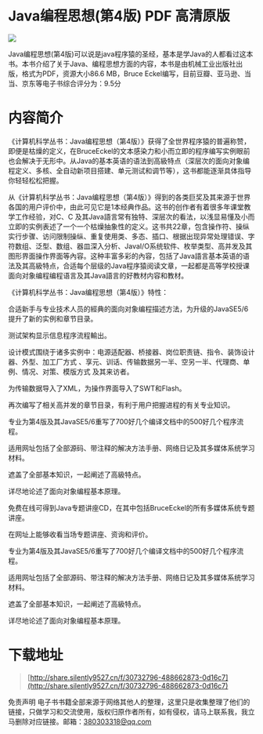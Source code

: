 # Java编程思想(第4版) PDF 高清原版

![](https://tva1.sinaimg.cn/large/008i3skNgy1gu4zbn4f6yj604605kglh02.jpg)


Java编程思想(第4版)可以说是java程序猿的圣经，基本是学Java的人都看过这本书。本书介绍了关于Java、编程思想方面的内容，本书是由机械工业出版社出版，格式为PDF，资源大小86.6 MB，Bruce Eckel编写，目前豆瓣、亚马逊、当当、京东等电子书综合评分为：9.5分


# 内容简介

《计算机科学丛书：Java编程思想（第4版）》获得了全世界程序猿的普遍称赞，即便是枯燥的定义，在BruceEckel的文本感染力和小而立即的程序编写实例眼前也会解决于无形中。从Java的基本英语的语法到高級特点（深层次的面向对象编程定义、多核、全自动新项目搭建、单元测试和调节等），这书都能逐渐具体指导你轻轻松松把握。

从《计算机科学丛书：Java编程思想（第4版）》得到的各类巨奖及其来源于世界各国的用户评价中，由此可见它是1本经典作品。这书的创作者有着很多年课堂教学工作经验，对C、C 及其Java語言常有独特、深层次的看法，以浅显易懂及小而立即的实例表述了一个一个枯燥抽象性的定义。这书共22章，包含操作符、操纵实行步骤、访问限制操纵、重复使用类、多态、插口、根据出现异常处理错误、字符数组、泛型、数组、器皿深入分析、JavaI/O系统软件、枚举类型、高并发及其图形界面操作界面等內容。这种丰富多彩的內容，包括了Java語言基本英语的语法及其高級特点，合适每个层级的Java程序猿阅读文章，一起都是高等学校授课面向对象编程编程语言及其Java語言的好教材内容和教材。

《计算机科学丛书：Java编程思想（第4版）》特性：

合适新手与专业技术人员的經典的面向对象编程描述方法，为升级的JavaSE5/6提升了新的实例和章节目录。

测试架构显示信息程序流程輸出。

设计模式围绕于诸多实例中：电源适配器、桥接器、岗位职责链、指令、装饰设计器、外型、加工厂方式 、享元、训话、传输数据另一半、空另一半、代理商、单例、情况、对策、模版方式 及其来访者。

为传输数据导入了XML，为操作界面导入了SWT和Flash。

再次编写了相关高并发的章节目录，有利于用户把握进程的有关专业知识。

专业为第4版及其JavaSE5/6重写了700好几个编译文档中的500好几个程序流程。

适用网址包括了全部源码、带注释的解决方法手册、网络日记及其多媒体系统学习材料。

遮盖了全部基本知识，一起阐述了高級特点。

详尽地论述了面向对象编程基本原理。

免费在线可得到Java专题讲座CD，在其中包括BruceEckel的所有多媒体系统专题讲座。

在网址上能够收看当场专题讲座、资询和评价。

专业为第4版及其JavaSE5/6重写了700好几个编译文档中的500好几个程序流程。

适用网址包括了全部源码、带注释的解决方法手册、网络日记及其多媒体系统学习材料。

遮盖了全部基本知识，一起阐述了高級特点。

详尽地论述了面向对象编程基本原理。



# 下载地址
> [http://share.silently9527.cn/f/30732796-488662873-0d16c7](http://share.silently9527.cn/f/30732796-488662873-0d16c7)

免责声明
电子书书籍全部来源于网络其他人的整理，这里只是收集整理了他们的链接，只做学习和交流使用，版权归原作者所有，如有侵权，请马上联系我，我立马删除对应链接。邮箱：380303318@qq.com


